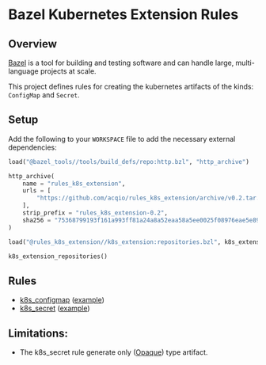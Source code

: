 # Bazel Kubernetes Extension Rules

## Overview

[Bazel](https://bazel.build/) is a tool for building and testing software and can handle large, multi-language projects at scale.

This project defines rules for creating the kubernetes artifacts of the kinds: `ConfigMap` and `Secret`.

## Setup

Add the following to your `WORKSPACE` file to add the necessary external dependencies:

```python
load("@bazel_tools//tools/build_defs/repo:http.bzl", "http_archive")

http_archive(
    name = "rules_k8s_extension",
    urls = [
        "https://github.com/acqio/rules_k8s_extension/archive/v0.2.tar.gz"
    ],
    strip_prefix = "rules_k8s_extension-0.2",
    sha256 = "75368799193f161a993ff81a24a8a52eaa58a5ee0025f08976eae5e892207240",
)

load("@rules_k8s_extension//k8s_extension:repositories.bzl", k8s_extension_repositories = "repositories")

k8s_extension_repositories()
```

## Rules

* [k8s_configmap](docs/configmap.md) ([example](examples/))
* [k8s_secret](docs/secret.md) ([example](examples/))

## Limitations:

* The k8s_secret rule generate only ([Opaque](https://kubernetes.io/docs/concepts/configuration/secret/)) type artifact.
